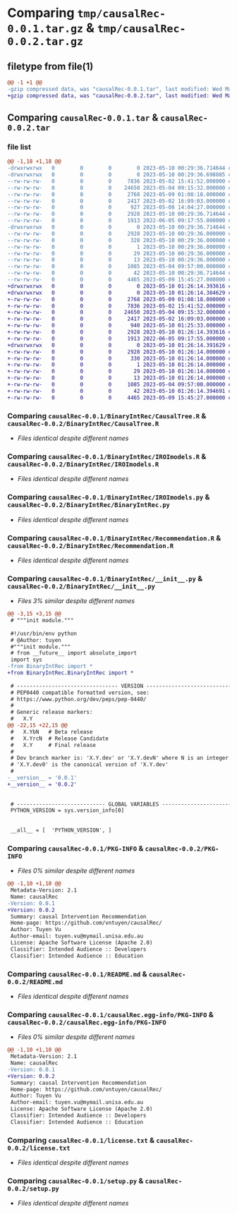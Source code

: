# Comparing `tmp/causalRec-0.0.1.tar.gz` & `tmp/causalRec-0.0.2.tar.gz`

## filetype from file(1)

```diff
@@ -1 +1 @@
-gzip compressed data, was "causalRec-0.0.1.tar", last modified: Wed May 10 00:29:36 2023, max compression
+gzip compressed data, was "causalRec-0.0.2.tar", last modified: Wed May 10 01:26:14 2023, max compression
```

## Comparing `causalRec-0.0.1.tar` & `causalRec-0.0.2.tar`

### file list

```diff
@@ -1,18 +1,18 @@
-drwxrwxrwx   0        0        0        0 2023-05-10 00:29:36.714644 causalRec-0.0.1/
-drwxrwxrwx   0        0        0        0 2023-05-10 00:29:36.698885 causalRec-0.0.1/BinaryIntRec/
--rw-rw-rw-   0        0        0     7836 2023-05-02 15:41:52.000000 causalRec-0.0.1/BinaryIntRec/CausalTree.R
--rw-rw-rw-   0        0        0    24650 2023-05-04 09:15:32.000000 causalRec-0.0.1/BinaryIntRec/IROImodels.R
--rw-rw-rw-   0        0        0     2768 2023-05-09 01:08:18.000000 causalRec-0.0.1/BinaryIntRec/IROImodels.py
--rw-rw-rw-   0        0        0     2417 2023-05-02 16:09:03.000000 causalRec-0.0.1/BinaryIntRec/Recommendation.R
--rw-rw-rw-   0        0        0      927 2023-05-08 14:04:27.000000 causalRec-0.0.1/BinaryIntRec/__init__.py
--rw-rw-rw-   0        0        0     2928 2023-05-10 00:29:36.714644 causalRec-0.0.1/PKG-INFO
--rw-rw-rw-   0        0        0     1913 2022-06-05 09:17:55.000000 causalRec-0.0.1/README.md
-drwxrwxrwx   0        0        0        0 2023-05-10 00:29:36.714644 causalRec-0.0.1/causalRec.egg-info/
--rw-rw-rw-   0        0        0     2928 2023-05-10 00:29:36.000000 causalRec-0.0.1/causalRec.egg-info/PKG-INFO
--rw-rw-rw-   0        0        0      328 2023-05-10 00:29:36.000000 causalRec-0.0.1/causalRec.egg-info/SOURCES.txt
--rw-rw-rw-   0        0        0        1 2023-05-10 00:29:36.000000 causalRec-0.0.1/causalRec.egg-info/dependency_links.txt
--rw-rw-rw-   0        0        0       29 2023-05-10 00:29:36.000000 causalRec-0.0.1/causalRec.egg-info/requires.txt
--rw-rw-rw-   0        0        0       13 2023-05-10 00:29:36.000000 causalRec-0.0.1/causalRec.egg-info/top_level.txt
--rw-rw-rw-   0        0        0     1085 2023-05-04 09:57:00.000000 causalRec-0.0.1/license.txt
--rw-rw-rw-   0        0        0       42 2023-05-10 00:29:36.714644 causalRec-0.0.1/setup.cfg
--rw-rw-rw-   0        0        0     4465 2023-05-09 15:45:27.000000 causalRec-0.0.1/setup.py
+drwxrwxrwx   0        0        0        0 2023-05-10 01:26:14.393616 causalRec-0.0.2/
+drwxrwxrwx   0        0        0        0 2023-05-10 01:26:14.384629 causalRec-0.0.2/BinaryIntRec/
+-rw-rw-rw-   0        0        0     2768 2023-05-09 01:08:18.000000 causalRec-0.0.2/BinaryIntRec/BinaryIntRec.py
+-rw-rw-rw-   0        0        0     7836 2023-05-02 15:41:52.000000 causalRec-0.0.2/BinaryIntRec/CausalTree.R
+-rw-rw-rw-   0        0        0    24650 2023-05-04 09:15:32.000000 causalRec-0.0.2/BinaryIntRec/IROImodels.R
+-rw-rw-rw-   0        0        0     2417 2023-05-02 16:09:03.000000 causalRec-0.0.2/BinaryIntRec/Recommendation.R
+-rw-rw-rw-   0        0        0      940 2023-05-10 01:25:33.000000 causalRec-0.0.2/BinaryIntRec/__init__.py
+-rw-rw-rw-   0        0        0     2928 2023-05-10 01:26:14.393616 causalRec-0.0.2/PKG-INFO
+-rw-rw-rw-   0        0        0     1913 2022-06-05 09:17:55.000000 causalRec-0.0.2/README.md
+drwxrwxrwx   0        0        0        0 2023-05-10 01:26:14.391629 causalRec-0.0.2/causalRec.egg-info/
+-rw-rw-rw-   0        0        0     2928 2023-05-10 01:26:14.000000 causalRec-0.0.2/causalRec.egg-info/PKG-INFO
+-rw-rw-rw-   0        0        0      330 2023-05-10 01:26:14.000000 causalRec-0.0.2/causalRec.egg-info/SOURCES.txt
+-rw-rw-rw-   0        0        0        1 2023-05-10 01:26:14.000000 causalRec-0.0.2/causalRec.egg-info/dependency_links.txt
+-rw-rw-rw-   0        0        0       29 2023-05-10 01:26:14.000000 causalRec-0.0.2/causalRec.egg-info/requires.txt
+-rw-rw-rw-   0        0        0       13 2023-05-10 01:26:14.000000 causalRec-0.0.2/causalRec.egg-info/top_level.txt
+-rw-rw-rw-   0        0        0     1085 2023-05-04 09:57:00.000000 causalRec-0.0.2/license.txt
+-rw-rw-rw-   0        0        0       42 2023-05-10 01:26:14.394691 causalRec-0.0.2/setup.cfg
+-rw-rw-rw-   0        0        0     4465 2023-05-09 15:45:27.000000 causalRec-0.0.2/setup.py
```

### Comparing `causalRec-0.0.1/BinaryIntRec/CausalTree.R` & `causalRec-0.0.2/BinaryIntRec/CausalTree.R`

 * *Files identical despite different names*

### Comparing `causalRec-0.0.1/BinaryIntRec/IROImodels.R` & `causalRec-0.0.2/BinaryIntRec/IROImodels.R`

 * *Files identical despite different names*

### Comparing `causalRec-0.0.1/BinaryIntRec/IROImodels.py` & `causalRec-0.0.2/BinaryIntRec/BinaryIntRec.py`

 * *Files identical despite different names*

### Comparing `causalRec-0.0.1/BinaryIntRec/Recommendation.R` & `causalRec-0.0.2/BinaryIntRec/Recommendation.R`

 * *Files identical despite different names*

### Comparing `causalRec-0.0.1/BinaryIntRec/__init__.py` & `causalRec-0.0.2/BinaryIntRec/__init__.py`

 * *Files 3% similar despite different names*

```diff
@@ -3,15 +3,15 @@
 # """init module."""
 
 #!/usr/bin/env python
 # @Author: tuyen
 #"""init module."""
 # from __future__ import absolute_import
 import sys
-from BinaryIntRec import *
+from BinaryIntRec.BinaryIntRec import *
 
 # -------------------------------- VERSION --------------------------------- #
 # PEP0440 compatible formatted version, see:
 # https://www.python.org/dev/peps/pep-0440/
 #
 # Generic release markers:
 #   X.Y
@@ -22,15 +22,15 @@
 #   X.YbN   # Beta release
 #   X.YrcN  # Release Candidate
 #   X.Y     # Final release
 #
 # Dev branch marker is: 'X.Y.dev' or 'X.Y.devN' where N is an integer.
 # 'X.Y.dev0' is the canonical version of 'X.Y.dev'
 #
-__version__ = '0.0.1'
+__version__ = '0.0.2'
 
 
 # ---------------------------- GLOBAL VARIABLES ---------------------------- #
 PYTHON_VERSION = sys.version_info[0]
 
 
 __all__ = [  'PYTHON_VERSION', ]
```

### Comparing `causalRec-0.0.1/PKG-INFO` & `causalRec-0.0.2/PKG-INFO`

 * *Files 0% similar despite different names*

```diff
@@ -1,10 +1,10 @@
 Metadata-Version: 2.1
 Name: causalRec
-Version: 0.0.1
+Version: 0.0.2
 Summary: causal Intervention Recommendation
 Home-page: https://github.com/vntuyen/causalRec/
 Author: Tuyen Vu
 Author-email: tuyen.vu@mymail.unisa.edu.au
 License: Apache Software License (Apache 2.0)
 Classifier: Intended Audience :: Developers
 Classifier: Intended Audience :: Education
```

### Comparing `causalRec-0.0.1/README.md` & `causalRec-0.0.2/README.md`

 * *Files identical despite different names*

### Comparing `causalRec-0.0.1/causalRec.egg-info/PKG-INFO` & `causalRec-0.0.2/causalRec.egg-info/PKG-INFO`

 * *Files 0% similar despite different names*

```diff
@@ -1,10 +1,10 @@
 Metadata-Version: 2.1
 Name: causalRec
-Version: 0.0.1
+Version: 0.0.2
 Summary: causal Intervention Recommendation
 Home-page: https://github.com/vntuyen/causalRec/
 Author: Tuyen Vu
 Author-email: tuyen.vu@mymail.unisa.edu.au
 License: Apache Software License (Apache 2.0)
 Classifier: Intended Audience :: Developers
 Classifier: Intended Audience :: Education
```

### Comparing `causalRec-0.0.1/license.txt` & `causalRec-0.0.2/license.txt`

 * *Files identical despite different names*

### Comparing `causalRec-0.0.1/setup.py` & `causalRec-0.0.2/setup.py`

 * *Files identical despite different names*

